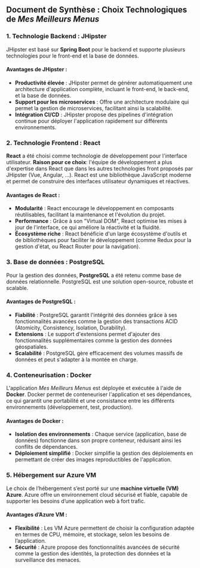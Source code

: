 
## Document de Synthèse : Choix Technologiques de *Mes Meilleurs Menus*

### 1. Technologie Backend : JHipster

JHipster est basé sur **Spring Boot** pour le backend et supporte plusieurs technologies pour le front-end et la base de données.

#### Avantages de JHipster :
- **Productivité élevée** : JHipster permet de générer automatiquement une architecture d'application complète, incluant le front-end, le back-end, et la base de données.
- **Support pour les microservices** : Offre une architecture modulaire qui permet la gestion de microservices, facilitant ainsi la scalabilité.
- **Intégration CI/CD** : JHipster propose des pipelines d'intégration continue pour déployer l'application rapidement sur différents environnements.

### 2. Technologie Frontend : React

**React** a été choisi comme technologie de développement pour l'interface utilisateur.
**Raison pour ce choix**: l'équipe de développement a plus d'expertise dans React que dans les autres technologies front proposés par JHipster (Vue, Angular, ...).
React est une bibliothèque JavaScript moderne et permet de construire des interfaces utilisateur dynamiques et réactives.

#### Avantages de React :
- **Modularité** : React encourage le développement en composants réutilisables, facilitant la maintenance et l'évolution du projet.
- **Performance** : Grâce à son "Virtual DOM", React optimise les mises à jour de l'interface, ce qui améliore la réactivité et la fluidité.
- **Écosystème riche** : React bénéficie d'un large écosystème d'outils et de bibliothèques pour faciliter le développement (comme Redux pour la gestion d'état, ou React Router pour la navigation).

### 3. Base de données : PostgreSQL

Pour la gestion des données, **PostgreSQL** a été retenu comme base de données relationnelle. PostgreSQL est une solution open-source, robuste et scalable.

#### Avantages de PostgreSQL :
- **Fiabilité** : PostgreSQL garantit l'intégrité des données grâce à ses fonctionnalités avancées comme la gestion des transactions ACID (Atomicity, Consistency, Isolation, Durability).
- **Extensions** : Le support d'extensions permet d'ajouter des fonctionnalités supplémentaires comme la gestion des données géospatiales.
- **Scalabilité** : PostgreSQL gère efficacement des volumes massifs de données et peut s'adapter à la montée en charge.

### 4. Conteneurisation : Docker

L'application *Mes Meilleurs Menus* est déployée et exécutée à l'aide de **Docker**. Docker permet de conteneuriser l'application et ses dépendances, ce qui garantit une portabilité et une consistance entre les différents environnements (développement, test, production).

#### Avantages de Docker :
- **Isolation des environnements** : Chaque service (application, base de données) fonctionne dans son propre conteneur, réduisant ainsi les conflits de dépendances.
- **Déploiement simplifié** : Docker simplifie la gestion des déploiements en permettant de créer des images reproductibles de l'application.

### 5. Hébergement sur Azure VM

Le choix de l’hébergement s’est porté sur une **machine virtuelle (VM) Azure**. Azure offre un environnement cloud sécurisé et fiable, capable de supporter les besoins d’une application web à fort trafic.

#### Avantages d’Azure VM :
- **Flexibilité** : Les VM Azure permettent de choisir la configuration adaptée en termes de CPU, mémoire, et stockage, selon les besoins de l’application.
- **Sécurité** : Azure propose des fonctionnalités avancées de sécurité comme la gestion des identités, la protection des données et la surveillance des menaces.
